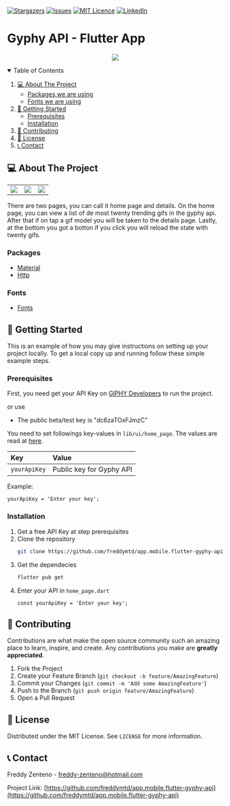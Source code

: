 [![Stargazers][stars-shield]][stars-url]
[![Issues][issues-shield]][issues-url]
[![MIT Licence][license-shield]][license-url]
[![LinkedIn][linkedin-shield]][linkedin-url]

# Gyphy API - Flutter App

<p align="center">
<a href="#"><img src="https://developers.giphy.com/branch/master/static/header-logo-8974b8ae658f704a5b48a2d039b8ad93.gif"></a>
</p>
<details open="open">
  <summary>Table of Contents</summary>
  <ol>
    <li>
      <a href="#about-the-project">💻 About The Project</a>
      <ul>
        <li><a href="#packages">Packages we are using</a></li>
        <li><a href="#fonts">Fonts we are using</a></li>
      </ul>
    </li>
    <li>
      <a href="#getting-started">📓 Getting Started</a>
      <ul>
        <li><a href="#prerequisites">Prerequisites</a></li>
        <li><a href="#installation">Installation</a></li>
      </ul>
    </li>
    <li><a href="#contributing">🚧 Contributing</a></li>
    <li><a href="#license">📝 License</a></li>
    <li><a href="#contact">📞 Contact</a></li>
  </ol>
</details>


## 💻 About The Project

<div style="text-align: center">
  <table>
    <tr>
      <td style="text-align: center">
        <a href="#"><img src="lib/assets/readme/screen1.gif"></a>
      </td>
      <td style="text-align: center">
        <a href="#"><img src="lib/assets/readme/screen2.gif"></a>
      </td>
      <td style="text-align: center">
        <a href="#"><img src="lib/assets/readme/screen3.gif"></a>
      </td>
    </tr>
  </table>
</div>

There are two pages, you can call it home page and details. On the home page, you can view a list of de most twenty trending gifs in the gyphy api. After that if on tap a gif model you will be taken to the details page. Lastly, at the bottom you got a botton if you click you will reload the state with twenty gifs.


### Packages

* [Material](https://api.flutter.dev/flutter/material/material-library.html)
* [Http](https://pub.dev/packages/http)

### Fonts

* [Fonts](https://api.flutter.dev/flutter/material/material-library.html)



<!-- GETTING STARTED -->
## 📓 Getting Started
This is an example of how you may give instructions on setting up your project locally. To get a local copy up and running follow these simple example steps.

### Prerequisites

First, you need get your API Key on [GIPHY Developers](https://developers.giphy.com/docs/sdk/) to run the project.

or use
- The public beta/test key is "dc6zaTOxFJmzC”

You need to set followings key-values in `lib/ui/home_page`.
The values are read at [here](https://github.com/yt-tkhs/superheroes/blob/master/shared/data/build.gradle.kts).

| Key | Value |
|:----|:------|
| `yourApiKey` | Public key for Gyphy API  |


Example:
```
yourApiKey = 'Enter your key';
```

### Installation

1. Get a free API Key at step prerequisites
2. Clone the repository
   ```sh
   git clone https://github.com/freddymtd/app.mobile.flutter-gyphy-api.git
   ```
3. Get the dependecies
   ```sh
   flutter pub get
   ```
4. Enter your API in `home_page.dart`
   ```JS
   const yourApiKey = 'Enter your key';
   ```
   



<!-- CONTRIBUTING -->
## 🚧 Contributing

Contributions are what make the open source community such an amazing place to learn, inspire, and create. Any contributions you make are **greatly appreciated**.

1. Fork the Project
2. Create your Feature Branch (`git checkout -b feature/AmazingFeature`)
3. Commit your Changes (`git commit -m 'Add some AmazingFeature'`)
4. Push to the Branch (`git push origin feature/AmazingFeature`)
5. Open a Pull Request


<!-- LICENSE -->
## 📝 License

Distributed under the MIT License. See `LICENSE` for more information.



<!-- CONTACT -->
## 📞 Contact

Freddy Zenteno - freddy-zenteno@hotmail.com

Project Link: [https://github.com/freddymtd/app.mobile.flutter-gyphy-api](https://github.com/freddymtd/app.mobile.flutter-gyphy-api)


<!-- MARKDOWN LINKS & IMAGES -->
<!-- https://www.markdownguide.org/basic-syntax/#reference-style-links -->
[stars-shield]: https://img.shields.io/github/stars/freddymtd/app.mobile.flutter-gyphy-api.svg?style=for-the-badge
[stars-url]: https://github.com/freddymtd/app.mobile.flutter-gyphy-api/stargazers
[issues-shield]: https://img.shields.io/github/issues/freddymtd/app.mobile.flutter-gyphy-api.svg?style=for-the-badge
[issues-url]: https://github.com/freddymtd/app.mobile.flutter-gyphy-api/issues
[license-shield]: https://img.shields.io/github/license/freddymtd/app.mobile.flutter-gyphy-api.svg?style=for-the-badge
[license-url]: https://github.com/freddymtd/app.mobile.flutter-gyphy-api/blob/main/LICENSE
[linkedin-shield]: https://img.shields.io/badge/-LinkedIn-black.svg?style=for-the-badge&logo=linkedin&colorB=555
[linkedin-url]: https://www.linkedin.com/in/freddy-ramos-zenteno-816492181
